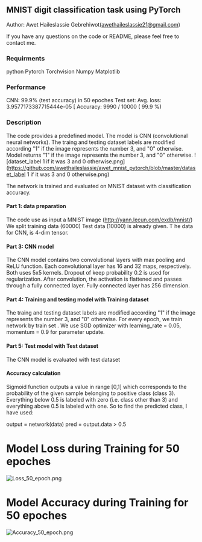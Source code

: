 ## MNIST digit classification task using PyTorch

Author: Awet Haileslassie Gebrehiwot(awethaileslassie21@gmail.com)

If you have any questions on the code or README, please feel free to contact me.

### Requirments
python 
Pytorch
Torchvision
Numpy
Matplotlib


### Performance

CNN: 99.9% (test accuracy) in 50 epoches
Test set: Avg. loss:  3.9577173387715444e-05 	[ Accuracy:  9990 / 10000  (  99.9 %)

### Description

The code provides a predefined model.
The  model is CNN (convolutional neural networks).
The traing and testing dataset labels are modified according "1" if the image represents the number 3, and "0" otherwise. 
Model returns "1" if the image represents the number 3, and "0" otherwise.
![dataset_label 1 if it was 3 and 0 otherwise.png](https://github.com/awethaileslassie/awet_mnist_pytorch/blob/master/dataset_label 1 if it was 3 and 0 otherwise.png)

The network is trained and evaluated on MNIST dataset with classification accuracy. 

#### Part 1: data preparation

The code use as input a MNIST image (http://yann.lecun.com/exdb/mnist/)  
We split training data (60000) 
Test data (10000) is already given.
T he data for CNN, is 4-dim tensor.

#### Part 3: CNN model

The CNN model contains two convolutional layers with max pooling and ReLU function.
Each convolutional layer has 16 and 32 maps, respectively.
Both uses 5x5 kernels.
Dropout of keep probability 0.2 is used for regularization.
After convolution, the activation is flattened and passes through a fully connected layer.
Fully connected layer has 256 dimension.

#### Part 4: Training and testing model with Training dataset 
The traing and testing dataset labels are modified according "1" if the image represents the number 3, and "0" otherwise. 
For every epoch, we train network by train set .
We use SGD optimizer with learning_rate = 0.05, momentum = 0.9 for parameter update.

#### Part 5: Test model with Test dataset

The CNN model is evaluated with test dataset

#### Accuracy calculation

Sigmoid function outputs a value in range [0,1] which corresponds to the probability of the given sample belonging to positive class (class 3). Everything below 0.5 is labeled with zero (i.e. class other than 3) and everything above 0.5 is labeled with one. So to find the predicted class, I have used:

output = network(data)
pred = output.data > 0.5

# Model Loss during Training for 50 epoches 
![Loss_50_epoch.png](https://github.com/awethaileslassie/awet_mnist_pytorch/blob/master/Loss_50_epoch.png)

# Model Accuracy during Training for 50 epoches
![Accuracy_50_epoch.png](https://github.com/awethaileslassie/awet_mnist_pytorch/blob/master/Accuracy_50_epoch.png)

